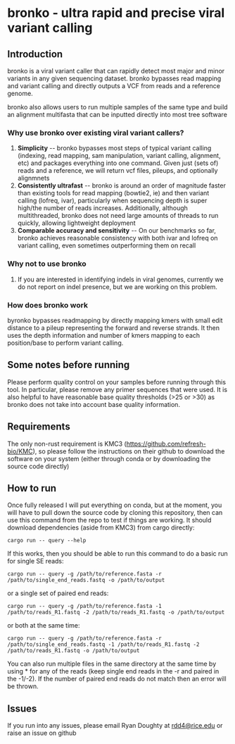 # bronko - ultra rapid and precise viral variant calling

## Introduction
bronko is a viral variant caller that can rapidly detect most major and minor variants in any given sequencing dataset. bronko bypasses read mapping and variant calling and directly outputs a VCF from reads and a reference genome.  

bronko also allows users to run multiple samples of the same type and build an alignment multifasta that can be inputted directly into most tree software

### Why use bronko over existing viral variant callers?
1. **Simplicity** -- bronko bypasses most steps of typical variant calling (indexing, read mapping, sam manipulation, variant calling, alignment, etc) and packages everything into one command. Given just (sets of) reads and a reference, we will return vcf files, pileups, and optionally alignmnets
2. **Consistently ultrafast** -- bronko is around an order of magnitude faster than existing tools for read mapping (bowtie2, ie) and then variant calling (lofreq, ivar), particularly when sequencing depth is super high/the number of reads increases. Additionally, although multithreaded, bronko does not need large amounts of threads to run quickly, allowing lightweight deployment
3. **Comparable accuracy and sensitivity** -- On our benchmarks so far, bronko achieves reasonable consistency with both ivar and lofreq on variant calling, even sometimes outperforming them on recall

### Why not to use bronko
1. If you are interested in identifying indels in viral genomes, currently we do not report on indel presence, but we are working on this problem. 

### How does bronko work
byronko bypasses readmapping by directly mapping kmers with small edit distance to a pileup representing the forward and reverse strands. It then uses the depth information and number of kmers mapping to each position/base to perform variant calling. 

## Some notes before running
Please perform quality control on your samples before running through this tool. In particular, please remove any primer sequences that were used. It is also helpful to have reasonable base quality thresholds (>25 or >30) as bronko does not take into account base quality information. 

## Requirements
The only non-rust requirement is KMC3 (https://github.com/refresh-bio/KMC), so please follow the instructions on their github to download the software on your system (either through conda or by downloading the source code directly)

## How to run
Once fully released I will put everything on conda, but at the moment, you will have to pull down the source code by cloning this repository, then can use this command from the repo to test if things are working. It should download dependencies (aside from KMC3) from cargo directly:

```
cargo run -- query --help
```

If this works, then you should be able to run this command to do a basic run for single SE reads:

```
cargo run -- query -g /path/to/reference.fasta -r /path/to/single_end_reads.fastq -o /path/to/output
```

or a single set of paired end reads: 
```
cargo run -- query -g /path/to/reference.fasta -1 /path/to/reads_R1.fastq -2 /path/to/reads_R1.fastq -o /path/to/output
```

or both at the same time:
```
cargo run -- query -g /path/to/reference.fasta -r /path/to/single_end_reads.fastq -1 /path/to/reads_R1.fastq -2 /path/to/reads_R1.fastq -o /path/to/output
```

You can also run multiple files in the same directory at the same time by using * for any of the reads (keep single end reads in the -r and paired in the -1/-2). If the number of paired end reads do not match then an error will be thrown. 


## Issues
If you run into any issues, please email Ryan Doughty at rdd4@rice.edu or raise an issue on github
